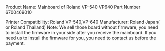 Product Name:
Mainboard of Roland VP-540  VP640 Part Number 6700469010

Printer Compatibility:
Roland VP-540,VP-640
Manufacturer:
Roland Japan( or Roland Thailand)
Note: We sell those board without firmware, you need to install the firmware in your side after you receive the mainboard.
If you need us to install the firmware for you, you need to contact us before the payment.
